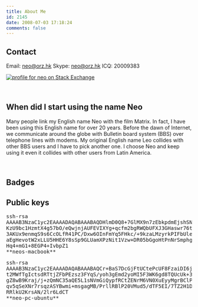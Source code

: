 ```yaml
---
title: About Me
id: 2145
date: 2008-07-03 17:18:24
comments: false
---
```


## Contact

Email: neo@orz.hk
Skype: neo@orz.hk
ICQ: 20009383

[![profile for neo on Stack Exchange](http://stackexchange.com/users/flair/2122053.png "profile for neo on Stack Exchange, a network of free, community-driven Q&amp;A sites")](http://stackexchange.com/users/2122053/neo)

&nbsp;

## When did I start using the name Neo

Many people link my English name Neo with the film Matrix. In fact, I have been using this English name for over 20 years. Before the dawn of Internet, we communicate around the globe with Bulletin board system (BBS) over telephone lines with modems. My original English name Leo collides with other BBS users and I have to pick another one. I choose Neo and keep using it even it collides with other users from Latin America.

&nbsp;

## Badges

<div data-iframe-width="150" data-iframe-height="270" data-share-badge-id="6eaac7f0-9974-4dda-a425-ba20dae69dda"></div>
<script type="text/javascript">// <![CDATA[
(function() {       var s = document.createElement('script');       s.type = 'text/javascript';       s.async = true;       s.src = '//www.youracclaim.com/assets/utilities/embed.js';       var o = document.getElementsByTagName('script')[0];       o.parentNode.insertBefore(s, o);       })();
// ]]></script>

<div data-iframe-width="150" data-iframe-height="270" data-share-badge-id="9e053821-af0b-4688-b2e7-64899fce0f8e"></div>
<script type="text/javascript">
    (function() {
      var s = document.createElement('script');
      s.type = 'text/javascript';
      s.async = true;
      s.src = '//www.youracclaim.com/assets/utilities/embed.js';
      var o = document.getElementsByTagName('script')[0];
      o.parentNode.insertBefore(s, o);
      })();
</script>

## Public keys

<pre>ssh-rsa
AAAAB3NzaC1yc2EAAAADAQABAAABAQDHlmD0Q8+7GlMX9n7zEbkpdmEjshSNI9psROPyj+tO5H1FPKtj0SUIJNAk
KzU9bc1HzmtX4g57bO/eQwjnjAUFEVIXYg+qcfm2bgRWQbUFXJ3GHaswr76t5c957bI7JWutgeQdqUAgeAoztbXU
3AKUx9enmqS9s6CcOLfR41PC/Dxw6OInFmYq5FHkc/+9kzaLMzyrkPIFbUleqha0a8c2bIgQ4t52WYXTJDI8D95Z
aEgHevotW2xLLU5HHE6Y8sSp9GLUamXPzNit1Vzw+DR05bGgoHtPnNrSmphg3eR1awIwmXZKExhFjBt5xgT7+kGx
Hq4+mG1+8EGP4+IvbpZ1
**neos-macbook**
</pre>
<pre>ssh-rsa
AAAAB3NzaC1yc2EAAAADAQABAAABAQCr+BaS7DcGjFtUCtePcUF8FzaiDI6jQAeNJqGIZY5DxeoI7EmQyvYGEXIG
t2MWfTgIctsdRTtjZFbPEzsz3FYqS/yoh3gEmd2yoMI5F3WK6gd8TQUcUk+3o/0Rmt4QccC6xsWSWgcbXh/sueIE
gZ8wB9Kraj/j+zQmNC35aQE5L1sNVmGiQypfRCtZENrM6VN0XuEyyMgrBClP+jTLmHdgUZT95q2pkew/6PQn9/5h
qv5qSeXNr7rsqzASYBwmi+msgagMB/PrllRBlP20VMud5/dTF5EI/7TZ2H1DALDndVPRU77Nl6qcPy8nqJDg3spn
RRlkU2KrsAN/2lr6LdCT
**neo-pc-ubuntu**
</pre>
